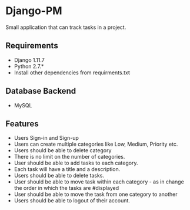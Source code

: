 # Django-PM
Small application that can track tasks in a project.

## Requirements
- Django 1.11.7
- Python 2.7.*
- Install other dependencies from requirments.txt

## Database Backend
- MySQL

## Features
- Users Sign-in and Sign-up
- Users can create multiple categories like Low, Medium, Priority etc.
- Users should be able to delete category
- There is no limit on the number of categories.
- User should be able to add tasks to each category.
- Each task will have a title and a description.
- Users should be able to delete tasks.
- User should be able to move task within each category - as in change the order in which the tasks are #displayed
- User should be able to move the task from one category to another
- Users should be able to logout of their account.
